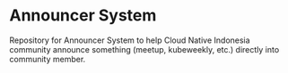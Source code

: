 # Announcer System
Repository for Announcer System to help Cloud Native Indonesia community announce something (meetup, kubeweekly, etc.) directly into community member.
